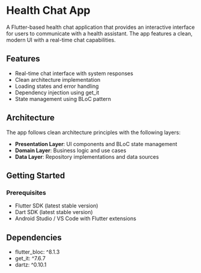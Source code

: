 # Health Chat App

A Flutter-based health chat application that provides an interactive interface for users to communicate with a health assistant. The app features a clean, modern UI with a real-time chat capabilities.

## Features

- Real-time chat interface with system responses
- Clean architecture implementation
- Loading states and error handling
- Dependency injection using get_it
- State management using BLoC pattern

## Architecture

The app follows clean architecture principles with the following layers:

- **Presentation Layer**: UI components and BLoC state management
- **Domain Layer**: Business logic and use cases
- **Data Layer**: Repository implementations and data sources

## Getting Started

### Prerequisites

- Flutter SDK (latest stable version)
- Dart SDK (latest stable version)
- Android Studio / VS Code with Flutter extensions


## Dependencies

- flutter_bloc: ^8.1.3
- get_it: ^7.6.7
- dartz: ^0.10.1

